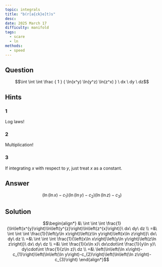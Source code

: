 ```yaml
---
topic: integrals
title: "b(r[a{ck}e]t)s"
desc: 
date: 2025 March 17
difficulty: manifold
tags:
  - scare
  - ln
methods:
  - speed
---
```



## Question
```math
\int
  \int
    \int
      \frac
        { 1 }
        { \ln(x^y) \ln(y^z) \ln(z^x) }
      \ dx
  \ dy
\ dz
```


## Hints

### 1
Log laws!

### 2
Multiplication!

### 3
If integrating $x$ with respect to $y$, just treat $x$ as a constant.


## Answer
```math
\left(\ln\left(\ln x\right)-c_{1}\right)\left(\ln\left(\ln y\right)-c_{2}\right)\left(\ln\left(\ln z\right)-c_{3}\right)
```


## Solution

```math
\begin{align*}
  &\ \int \int \int \frac{1}{\ln\left(x^{y}\right)\ln\left(y^{z}\right)\ln\left(z^{x}\right)}\ dx\ dy\ dz
  \\ =&\ \int \int \int \frac{1}{\left(y\ln x\right)\left(z\ln y\right)\left(x\ln z\right)}\ dx\ dy\ dz
  \\ =&\ \int \int \int \frac{1}{\left(x\ln x\right)\left(y\ln y\right)\left(z\ln z\right)}\ dx\ dy\ dz
  \\ =&\ \int \frac{1}{x\ln x}\ dx\cdot\int \frac{1}{y\ln y}\ dy\cdot\int \frac{1}{z\ln z}\ dz
  \\ =&\ \left(\ln\left(\ln x\right)-c_{1}\right)\left(\ln\left(\ln y\right)-c_{2}\right)\left(\ln\left(\ln z\right)-c_{3}\right)
\end{align*}
```
